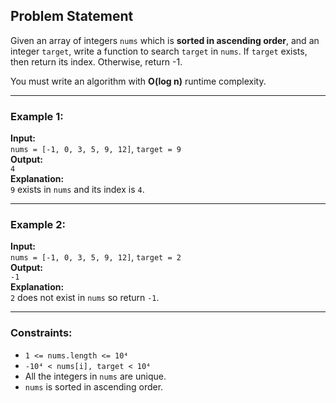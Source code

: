 ## Problem Statement

Given an array of integers `nums` which is **sorted in ascending order**, and an integer `target`, write a function to search `target` in `nums`. If `target` exists, then return its index. Otherwise, return -1.

You must write an algorithm with **O(log n)** runtime complexity.

---

### Example 1:

**Input:**  
`nums = [-1, 0, 3, 5, 9, 12]`, `target = 9`  
**Output:**  
`4`  
**Explanation:**  
`9` exists in `nums` and its index is `4`.

---

### Example 2:

**Input:**  
`nums = [-1, 0, 3, 5, 9, 12]`, `target = 2`  
**Output:**  
`-1`  
**Explanation:**  
`2` does not exist in `nums` so return `-1`.

---

### Constraints:

- `1 <= nums.length <= 10⁴`
- `-10⁴ < nums[i], target < 10⁴`
- All the integers in `nums` are unique.
- `nums` is sorted in ascending order.
